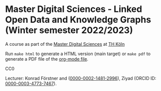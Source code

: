 # Master Digital Sciences - Linked Open Data and Knowledge Graphs (Winter semester 2022/2023)

A course as part of the [Master Digital
Sciences](https://digital-sciences.de) at
[TH Köln](https://www.th-koeln.de/)

Run `make html` to generate a HTML version (main target) or `make pdf`
to generate a PDF file of the [org-mode file](./index.org).

CC0 

Lecturer: Konrad Förstner and
([0000-0002-1481-2996](https://orcid.org/0000-0002-1481-2996)), Ziyad
(ORCID ID:
[0000-0003-4773-7467](https://orcid.org/0000-0003-4773-7467)).
